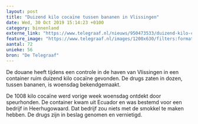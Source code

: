 ```yaml
---
layout: post
title: "Duizend kilo cocaïne tussen bananen in Vlissingen"
date: Wed, 30 Oct 2019 15:14:23 +0100
category: binnenland
externe_link: "https://www.telegraaf.nl/nieuws/950473533/duizend-kilo-cocaine-tussen-bananen-in-vlissingen"
feature_image: "https://www.telegraaf.nl/images/1200x630/filters:format(jpeg):quality(80)/cdn-kiosk-api.telegraaf.nl/929cba88-fb1f-11e9-afe6-0218eaf05005.JPG"
aantal: 72
unieke: 56
bron: "De Telegraaf"
---
```


<p class="intro">De douane heeft tijdens een controle in de haven van Vlissingen in een container ruim duizend kilo cocaïne gevonden. De drugs zaten in dozen, tussen bananen, is woensdag bekendgemaakt.</p> <p>De 1008 kilo cocaïne werd vorige week woensdag ontdekt door speurhonden. De container kwam uit Ecuador en was bestemd voor een bedrijf in Heerhugowaard. Dat bedrijf zou niets met de smokkel te maken hebben. De drugs zijn in beslag genomen en vernietigd.</p>
